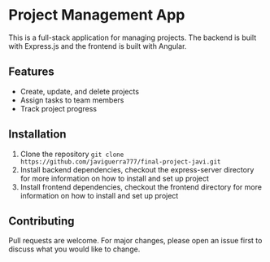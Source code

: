 # Project Management App

This is a full-stack application for managing projects. The backend is built with Express.js and the frontend is built with Angular.

## Features

- Create, update, and delete projects
- Assign tasks to team members
- Track project progress

## Installation

1. Clone the repository
```git clone https://github.com/javiguerra777/final-project-javi.git```
2. Install backend dependencies, checkout the express-server directory for more information on how to install and set up project
3. Install frontend dependencies, checkout the frontend directory for more information on how to install and set up project

## Contributing

Pull requests are welcome. For major changes, please open an issue first to discuss what you would like to change.